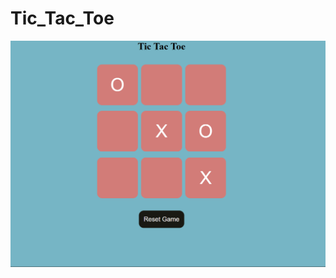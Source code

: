 # Tic_Tac_Toe
![](https://github.com/ashu1706/Tic_Tac_Toe/blob/main/Screenshot%202024-12-28%20183041.png)
